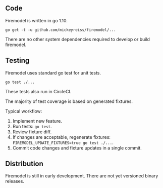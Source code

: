 ## Code

Firemodel is written in go 1.10.

    go get -t -u github.com/mickeyreiss/firemodel/...

There are no other system dependencies required to develop or build firemodel.

## Testing

Firemodel uses standard go test for unit tests.

    go test ./...

These tests also run in CircleCI.

The majority of test coverage is based on generated fixtures.

Typical workflow:

1. Implement new feature.
2. Run tests: `go test`.
3. Review fixture diff.
4. If changes are acceptable, regenerate fixtures: `FIREMODEL_UPDATE_FIXTURES=true go test ./...`.
5. Commit code changes and fixture updates in a single commit.

## Distribution

Firemodel is still in early development. There are not yet versioned binary releases.
